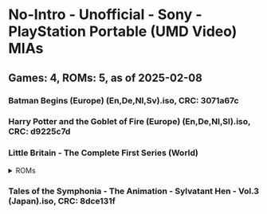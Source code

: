 # No-Intro - Unofficial - Sony - PlayStation Portable (UMD Video) MIAs
## Games: 4, ROMs: 5, as of 2025-02-08
### Batman Begins (Europe) (En,De,Nl,Sv).iso, CRC: 3071a67c
### Harry Potter and the Goblet of Fire (Europe) (En,De,Nl,Sl).iso, CRC: d9225c7d
### Little Britain - The Complete First Series (World)
<details>
<summary>ROMs</summary>

Little Britain - The Complete First Series (World) (Disc 1).iso, CRC: 62024746

Little Britain - The Complete First Series (World) (Disc 2).iso, CRC: d9b09884
</details>

### Tales of the Symphonia - The Animation - Sylvatant Hen - Vol.3 (Japan).iso, CRC: 8dce131f
